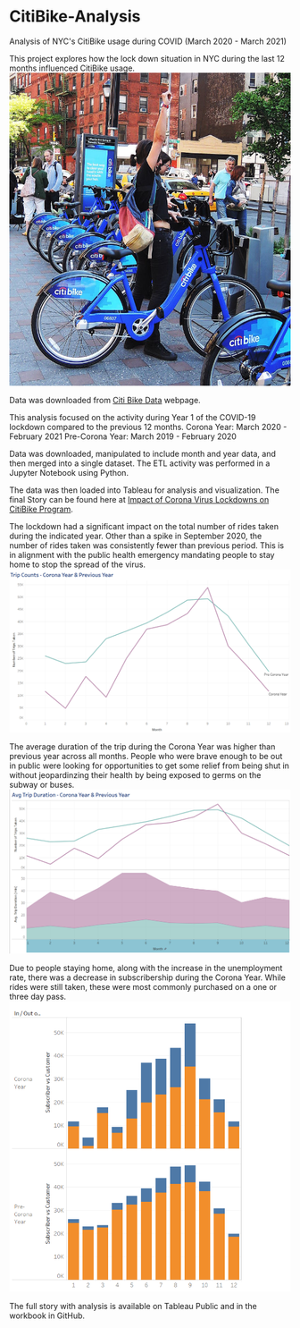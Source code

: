 # CitiBike-Analysis
Analysis of NYC's CitiBike usage during COVID (March 2020 - March 2021)

This project explores how the lock down situation in NYC during the last 12 months influenced CitiBike usage.
![Citi-Bikes](citi-bike-station-bikes.jpg)

Data was downloaded from [Citi Bike Data](https://www.citibikenyc.com/system-data) webpage.

This analysis focused on the activity during Year 1 of the COVID-19 lockdown compared to the previous 12 months.
    Corona Year: March 2020 - February 2021
    Pre-Corona Year: March 2019 - February 2020

Data was downloaded, manipulated to include month and year data, and then merged into a single dataset. The ETL activity was performed in a Jupyter Notebook using Python.

The data was then loaded into Tableau for analysis and visualization. The final Story can be found here at [Impact of Corona Virus Lockdowns on CitiBike Program](https://public.tableau.com/profile/jen7431#!/vizhome/NYCCitiBikeAnalysis_16168911035980/COVIDStory).

The lockdown had a significant impact on the total number of rides taken during the indicated year. Other than a spike in September 2020, the number of rides taken was consistently fewer than previous period. This is in alignment with the public health emergency mandating people to stay home to stop the spread of the virus.
![# of Rides](Image1.png)

The average duration of the trip during the Corona Year was higher than previous year across all months.  People who were brave enough to be out in public were looking for opportunities to get some relief from being shut in without jeopardinzing their health by being exposed to germs on the subway or buses.
![Avg Duration of Rides](Image3.png)

Due to people staying home, along with the increase in the unemployment rate, there was a decrease in subscribership during the Corona Year.  While rides were still taken, these were most commonly purchased on a one or three day pass.
![Subscribership](image4.png)

The full story with analysis is available on Tableau Public and in the workbook in GitHub.
